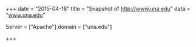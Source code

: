 
+++
date = "2015-04-18"
title = "Snapshot of http://www.una.edu"
data = "www.una.edu"

Server = ["Apache"]
domain = ["una.edu"]


+++
#
